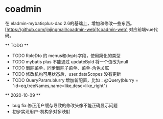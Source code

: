 # coadmin
在 eladmin-mybatisplus-dao 2.6的基础上，增加和修改一些东西。
[https://github.com/jinjingmail/coadmin-web](coadmin-web) 对应前端vue代码。

** TODO **
  - TODO RoleDto 的 menus和depts字段，使用简化的类型
  - TODO mybatis plus 不能通过 updateById 将一个值改为null
  - TODO 删除菜单，同步删除子菜单、菜单-角色关联
  - TODO 修改机构可用状态后，user.dataScopes 没有更新
  - TODO QueryParam.blurry 增加新配置，比如：@Query(blurry = "id=eq,treeNames,name=like,desc=like_right")

** 2020-10-09 **
- bug fix:修正用户缓存导致的修改头像不能正确显示问题
- 初步实现用户-机构多对多映射

